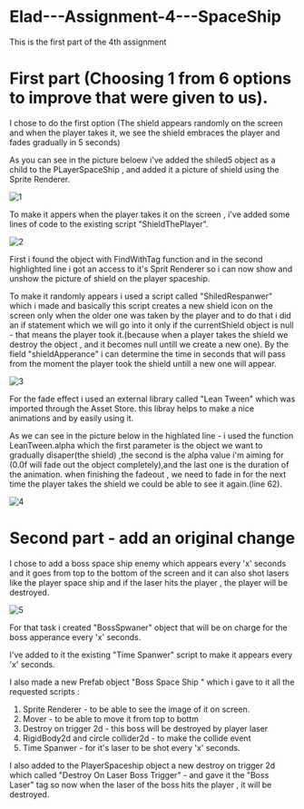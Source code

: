 # Elad---Assignment-4---SpaceShip
This is the first part of the 4th assignment


# First part (Choosing 1 from 6 options to improve that were given to us).

I chose to do the first option (The shield appears randomly on the screen and when the player takes it, we see the shield embraces the player and fades gradually in 5 seconds)

As you can see in the picture beloew i've added the shiled5 object as a child to the PLayerSpaceShip , and added it a picture of shield using the Sprite Renderer.

![1](https://user-images.githubusercontent.com/57447475/140734602-99f15e27-8a38-4e24-9ae9-954f4d9cc848.jpeg)

To make it appers when the player takes it on the screen , i've added some lines of code to the existing script "ShieldThePlayer".

![2](https://user-images.githubusercontent.com/57447475/140734928-7c700b30-9297-460a-b514-5e29ffba4220.jpeg)

First i found the object with FindWithTag function and in the second highlighted line i got an access to it's Sprit Renderer so i can now show and unshow the picture of shield
on the player spaceship.

To make it randomly appears i used a script called "ShiledRespanwer" which i made and basically this script creates a new shield icon on the screen only
when the older one was taken by the player and to do that i did an if statement which we will go into it only if the currentShield object is null - that means the player took it.(because when a player takes the shield we destroy the object , and it becomes null untill we create a new one).
By the field "shieldApperance" i can determine the time in seconds that will pass from the moment the player took the shield untill a new one will appear.

![3](https://user-images.githubusercontent.com/57447475/140735776-d0707f03-bdd0-47e6-bcd9-633500d9af49.jpeg)


For the fade effect i used an external library called "Lean Tween" which was imported through the Asset Store.
this libray helps to make a nice animations and  by easily using it.

As we can see in the picture below in the highlated line - i used the function LeanTween.alpha which the first parameter
is the object we want to gradually disaper(the shield) ,the second is the alpha value i'm aiming for (0.0f will fade out the object completely),and the last one is the duration of the animation.
when finishing the fadeout  , we need to fade in for the next time the player takes the shield we could be able to see it again.(line 62).

![4](https://user-images.githubusercontent.com/57447475/140736178-49965def-666c-4456-8b52-b623698df9fd.jpeg)






# Second part - add an original change

I chose to add a boss space ship enemy which appears every 'x' seconds and it goes from top to the bottom of the screen and it can also shot lasers like the player space ship
and if the laser hits the player , the player will be destroyed.


![5](https://user-images.githubusercontent.com/57447475/140737219-5ecb7544-d093-4d82-b5a0-b784d4ead650.jpeg)


For that task i created "BossSpwaner" object that will be on charge for the boss apperance every 'x' seconds.

I've added to it the existing "Time Spanwer" script to make it appears every 'x' seconds.

I also made a new Prefab object "Boss Space Ship " which i gave to it all the requested scripts :
1) Sprite Renderer - to be able to see the image of it on screen.
2) Mover - to be able to move it from top to bottm
3) Destroy on trigger 2d - this boss will be destroyed by player laser
4) RigidBody2d and circle collider2d - to make the collide event 
5) Time Spanwer - for it's laser to be shot every 'x' seconds.

I also added to the PlayerSpaceship object a new destroy on trigger 2d which called "Destroy On Laser Boss Trigger" - and gave it the "Boss Laser" tag
so now when the laser of the boss hits the player , it will be destroyed.
